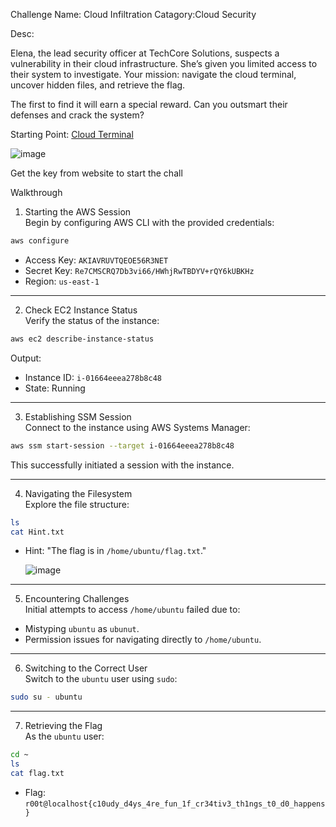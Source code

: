 

Challenge Name:  Cloud Infiltration
Catagory:Cloud Security

Desc:

Elena, the lead security officer at TechCore Solutions, suspects a vulnerability in their cloud infrastructure. She’s given you limited access to their system to investigate. Your mission: navigate the cloud terminal, uncover hidden files, and retrieve the flag.

The first to find it will earn a special reward. Can you outsmart their defenses and crack the system?

Starting Point: [Cloud Terminal](https://insanecloud.s3.us-east-1.amazonaws.com/aws.html)



![image](https://github.com/user-attachments/assets/b8296b6e-82b5-4942-8dae-5f6980b8973c)


Get the key from website to start the chall 

 Walkthrough

 1. Starting the AWS Session  
Begin by configuring AWS CLI with the provided credentials:
```bash
aws configure
```
- Access Key: `AKIAVRUVTQEOE56R3NET`
- Secret Key: `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`
- Region: `us-east-1`

---

 2. Check EC2 Instance Status  
Verify the status of the instance:
```bash
aws ec2 describe-instance-status
```
Output:
- Instance ID: `i-01664eeea278b8c48`
- State: Running

---

 3. Establishing SSM Session  
Connect to the instance using AWS Systems Manager:
```bash
aws ssm start-session --target i-01664eeea278b8c48
```
This successfully initiated a session with the instance.

---

 4. Navigating the Filesystem  
Explore the file structure:
```bash
ls
cat Hint.txt
```
- Hint: "The flag is in `/home/ubuntu/flag.txt`."

  ![image](https://github.com/user-attachments/assets/007d8cae-1597-4ca0-83fb-534846321164)


---

 5. Encountering Challenges  
Initial attempts to access `/home/ubuntu` failed due to:
- Mistyping `ubuntu` as `ubunut`.
- Permission issues for navigating directly to `/home/ubuntu`.

---

 6. Switching to the Correct User  
Switch to the `ubuntu` user using `sudo`:
```bash
sudo su - ubuntu
```


---

 7. Retrieving the Flag  
As the `ubuntu` user:
```bash
cd ~
ls
cat flag.txt
```
- Flag: `r00t@localhost{c10udy_d4ys_4re_fun_1f_cr34tiv3_th1ngs_t0_d0_happens}`
